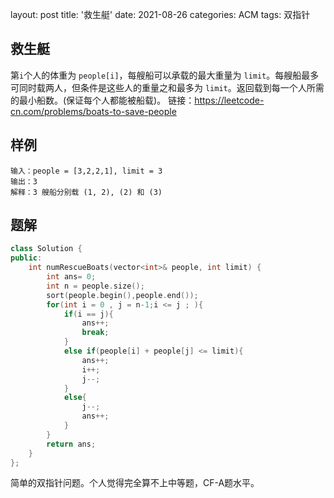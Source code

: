 layout: post
title: '救生艇'
date: 2021-08-26
categories: ACM
tags: 双指针

## 救生艇

第` i `个人的体重为 `people[i]`，每艘船可以承载的最大重量为 `limit`。每艘船最多可同时载两人，但条件是这些人的重量之和最多为 `limit`。返回载到每一个人所需的最小船数。(保证每个人都能被船载)。
链接：https://leetcode-cn.com/problems/boats-to-save-people

## 样例

```
输入：people = [3,2,2,1], limit = 3
输出：3
解释：3 艘船分别载 (1, 2), (2) 和 (3)
```

## 题解

```c++
class Solution {
public:
    int numRescueBoats(vector<int>& people, int limit) {
        int ans= 0;
        int n = people.size();
        sort(people.begin(),people.end());
        for(int i = 0 , j = n-1;i <= j ; ){
            if(i == j){
                ans++;
                break;
            }
            else if(people[i] + people[j] <= limit){
                ans++;
                i++;
                j--;
            }
            else{
                j--;
                ans++;
            }
        }
        return ans;
    }
};
```

简单的双指针问题。个人觉得完全算不上中等题，CF-A题水平。

